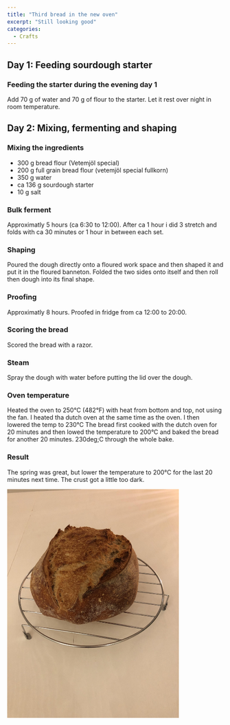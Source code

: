 ```yaml
---
title: "Third bread in the new oven"
excerpt: "Still looking good"
categories:
  - Crafts
---
```


## Day 1: Feeding sourdough starter
### Feeding the starter during the evening day 1
Add 70 g of water and 70 g of flour to the starter. Let it rest over night in room temperature.

## Day 2: Mixing, fermenting and shaping
### Mixing the ingredients
- 300 g bread flour (Vetemjöl special)
- 200 g full grain bread flour (vetemjöl special fullkorn)
- 350 g water
- ca 136 g sourdough starter
- 10 g salt

### Bulk ferment
Approximatly 5 hours (ca 6:30 to 12:00). After ca 1 hour i did 3 stretch and folds with ca 30 minutes or 1 hour in between each set.

### Shaping
Poured the dough directly onto a floured work space and then shaped it and put it in the floured banneton. Folded the two sides onto itself and then roll then dough into its final shape.

### Proofing
Approximatly 8 hours. Proofed in fridge from ca 12:00 to 20:00.

### Scoring the bread
Scored the bread with a razor.

### Steam
Spray the dough with water before putting the lid over the dough.

### Oven temperature 

Heated the oven to 250&deg;C (482&deg;F) with heat from bottom and top, not using the fan. I heated tha dutch oven at the same time as the oven. I then lowered the temp to 230&deg;C The bread first cooked with the dutch oven for 20 minutes and then lowed the temperature to 200&deg;C and baked the bread for another 20 minutes. 230deg;C through the whole bake.

### Result
The spring was great, but lower the temperature to 200&deg;C for the last 20 minutes next time. The crust got a little too dark.

<img src="https://github.com/jemstedt/baking/blob/main/images/bread211126.jpg" alt="bread211126" width="400"/>
